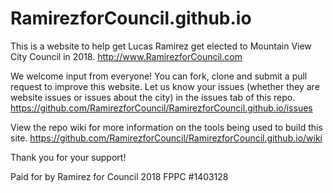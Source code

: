 # RamirezforCouncil.github.io
This is a website to help get Lucas Ramirez get elected to Mountain View City Council in 2018.
http://www.RamirezforCouncil.com

We welcome input from everyone! You can fork, clone and submit a pull request to improve this website. Let us know your issues (whether they are website issues or issues about the city) in the issues tab of this repo.
https://github.com/RamirezforCouncil/RamirezforCouncil.github.io/issues

View the repo wiki for more information on the tools being used to build this site.
https://github.com/RamirezforCouncil/RamirezforCouncil.github.io/wiki

Thank you for your support!

Paid for by Ramirez for Council 2018
FPPC #1403128
